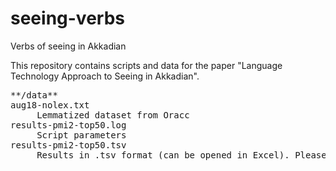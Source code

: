 # seeing-verbs
Verbs of seeing in Akkadian

This repository contains scripts and data for the paper "Language Technology Approach to Seeing in Akkadian".
<pre>
**/data**
aug18-nolex.txt
     Lemmatized dataset from Oracc
results-pmi2-top50.log
     Script parameters
results-pmi2-top50.tsv
     Results in .tsv format (can be opened in Excel). Please note that the Korp version of Oracc has been updated and the links may not return all hits.
</pre>
